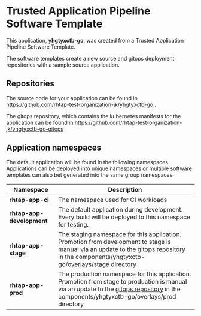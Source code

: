 # Trusted Application Pipeline Software Template

This application, **yhgtyxctb-go**, was created from a Trusted Application Pipeline Software Template.

The software templates create a new source and gitops deployment repositories with a sample source application. 

## Repositories

The source code for your application can be found in [https://github.com/rhtap-test-organization-jk/yhgtyxctb-go ](https://github.com/rhtap-test-organization-jk/yhgtyxctb-go ).
 
The gitops repository, which contains the kubernetes manifests for the application can be found in 
[https://github.com/rhtap-test-organization-jk/yhgtyxctb-go-gitops ](https://github.com/rhtap-test-organization-jk/yhgtyxctb-go-gitops ) 

## Application namespaces 

The default application will be found in the following namespaces. Applications can be deployed into unique namespaces or multiple software templates can also bet generated into the same group namespaces.  

|  Namespace   |  Description   |  
| -------- | -------- |
| **rhtap-app-ci** | The namespace used for CI workloads |
| **rhtap-app-development** | The default application during development. Every build will be deployed to this namespace for testing. |
| **rhtap-app-stage** | The staging namespace for this application. Promotion from development to stage is manual via an update to the [gitops repository](https://github.com/rhtap-test-organization-jk/yhgtyxctb-go-gitops ) in the components/yhgtyxctb-go/overlays/stage directory |
| **rhtap-app-prod** | The production namespace for this application. Promotion from stage to production is manual via an update to the [gitops repository](https://github.com/rhtap-test-organization-jk/yhgtyxctb-go-gitops ) in the components/yhgtyxctb-go/overlays/prod directory |